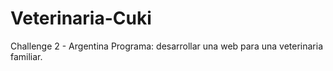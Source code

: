 # Veterinaria-Cuki
Challenge 2 - Argentina Programa: desarrollar una web para una veterinaria familiar.
